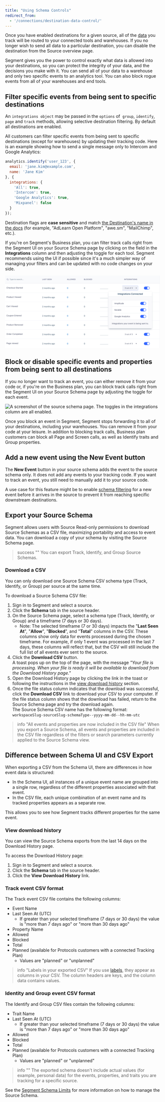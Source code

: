 ```yaml
---
title: "Using Schema Controls"
redirect_from: 
  - '/connections/destination-data-control/'
---
```


Once you have enabled destinations for a given source, all of the [data](/docs/connections/spec/) you track will be routed to your connected tools and warehouses. If you no longer wish to send all data to a particular destination, you can disable the destination from the Source overview page. 

Segment gives you the power to control exactly what data is allowed into your destinations, so you can protect the integrity of your data, and the decisions you make with it. You can send all of your data to a warehouse and only two specific events to an analytics tool. You can also block rogue events from all of your warehouses and end tools. 

## Filter specific events from being sent to specific destinations

An `integrations object` may be passed in the `options` of  `group`, `identify`, `page` and `track` methods, allowing selective destination filtering. By default all destinations are enabled.

All customers can filter specific events from being sent to specific destinations (except for warehouses) by updating their tracking code. Here is an example showing how to send a single message only to Intercom and Google Analytics:

```js
analytics.identify('user_123', {
  email: 'jane.kim@example.com',
  name: 'Jane Kim'
}, {
  integrations: {
    'All': true,
    'Intercom': true,
    'Google Analytics': true,
    'Mixpanel': false
  }
});
```

Destination flags are **case sensitive** and match [the Destination's name in the docs](/docs/connections/destinations/catalog/) (for example, "AdLearn Open Platform", "awe.sm", "MailChimp", etc.).

If you're on Segment's Business plan, you can filter track calls right from the Segment UI on your Source Schema page by clicking on the field in the **Integrations** column and then adjusting the toggle for each tool. Segment recommends using the UI if possible since it's a much simpler way of managing your filters and can be updated with no code changes on your side.

![A screenshot of the source schema page. The user is hovered over the integrations column, and a popup showing the three integrations connected to the event appears.](images/destination-control.png)

## Block or disable specific events and properties from being sent to all destinations

If you no longer want to track an event, you can either remove it from your code or, if you're on the Business plan, you can block track calls right from the Segment UI on your Source Schema page by adjusting the toggle for each event.

![A screenshot of the source schema page. The toggles in the integrations column are all enabled.](/docs/protocols/images/event-filters.png)

Once you block an event in Segment, Segment stops forwarding it to all of your destinations, including your warehouses. You can remove it from your code at your leisure. In addition to blocking track calls, Business plan customers can block all Page and Screen calls, as well as Identify traits and Group properties. 

## Add a new event using the **New Event** button

The **New Event** button in your source schema adds the event to the source schema only. It does not add any events to your tracking code. If you want to track an event, you still need to manually add it to your source code. 

A use case for this feature might be to enable [schema filtering](/docs/guides/filtering-data/#per-source-schema-integrations-filters) for a new event before it arrives in the source to prevent it from reaching specific downstream destinations. 

## Export your Source Schema

Segment allows users with Source Read-only permissions to download Source Schemas as a CSV file, maximizing portability and access to event data. You can download a copy of your schema by visiting the Source Schema page.

> success ""
> You can export Track, Identify, and Group Source Schemas.

### Download a CSV
You can only download one Source Schema CSV schema type (Track, Identify, or Group) per source at the same time.

To download a Source Schema CSV file: 
1. Sign in to Segment and select a source.
2. Click the **Schema** tab in the source header.
3. On the Source Schema page, select a schema type (Track, Identify, or Group) and a timeframe (7 days or 30 days).
   - Note: The selected timeframe (7 or 30 days) impacts the "**Last Seen At**", "**Allow**", "**Blocked**", and "**Total**" columns in the CSV. These columns show only data for events processed during the chosen timeframe. For example, if only 1 event was processed in the last 7 days, these columns will reflect that, but the CSV will still include the full list of all events ever sent to the source.
4. Click the **Download CSV** button. <br/> A toast pops up on the top of the page, with the message *"Your file is processing. When your file is ready it will be available to download from the Download History page."* 
5. Open the Download History page by clicking the link in the toast or following the instructions in the [view download history](#view-download-history) section.
6. Once the file status column indicates that the download was successful, click the **Download CSV** link to download your CSV to your computer. If the file status column shows that the download has failed, return to the Source Schema page and try the download again.<br/> The Source Schema CSV name has the following format:<br/>`workspaceSlug-sourceSlug-schemaType--yyyy-mm-dd--hh-mm-utc`

> info "All events and properties are now included in the CSV file"
> When you export a Source Schema, all events and properties are included in the CSV file regardless of the filters or search parameters currently applied to the Source Schema view.

## Difference between Schema UI and CSV Export

When exporting a CSV from the Schema UI, there are differences in how event data is structured:

- In the Schema UI, all instances of a unique event name are grouped into a single row, regardless of the different properties associated with that event.
- In the CSV file, each unique combination of an event name and its tracked properties appears as a separate row.

This allows you to see how Segment tracks different properties for the same event.

### View download history

You can view the Source Schema exports from the last 14 days on the Download History page. 

To access the Download History page:
1. Sign in to Segment and select a source.
2. Click the **Schema** tab in the source header.
3. Click the **View Download History** link.

### Track event CSV format
The Track event CSV file contains the following columns:
- Event Name
- Last Seen At (UTC)
  - If greater than your selected timeframe (7 days or 30 days) the value is "more than 7 days ago" or "more than 30 days ago"
- Property Name
- Allowed
- Blocked
- Total
- Planned (available for Protocols customers with a connected Tracking Plan)
  - Values are "planned" or "unplanned"

> info "Labels in your exported CSV"
> If you use [labels](/docs/protocols/tracking-plan/create/#add-a-label), they appear as columns in your CSV. The column headers are keys, and the column data contains values.

### Identity and Group event CSV format
The Identify and Group CSV files contain the following columns:
- Trait Name
- Last Seen At (UTC)
  - If greater than your selected timeframe (7 days or 30 days) the value is "more than 7 days ago" or "more than 30 days ago"
- Allowed
- Blocked
- Total
- Planned (available for Protocols customers with a connected Tracking Plan)
  - Values are "planned" or "unplanned"

> info ""
> The exported schema doesn't include actual values (for example, personal data) for the events, properties, and traits you are tracking for a specific source.

See the [Segment Schema Limits](/docs/connections/schema-unique-limits/) for more information on how to manage the Source Schema. 
